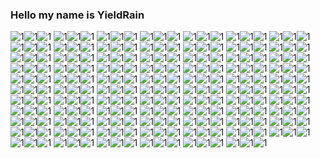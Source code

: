 ###  Hello my name is YieldRain  

![1](https://i.328888.xyz/2023/02/19/XkfkE.gif)![1](https://i.328888.xyz/2023/02/19/XkfkE.gif)![1](https://i.328888.xyz/2023/02/19/XkfkE.gif)
![1](https://i.328888.xyz/2023/02/19/XkfkE.gif)![1](https://i.328888.xyz/2023/02/19/XkfkE.gif)![1](https://i.328888.xyz/2023/02/19/XkfkE.gif)
![1](https://i.328888.xyz/2023/02/19/XkfkE.gif)![1](https://i.328888.xyz/2023/02/19/XkfkE.gif)![1](https://i.328888.xyz/2023/02/19/XkfkE.gif)
![1](https://i.328888.xyz/2023/02/19/XkfkE.gif)![1](https://i.328888.xyz/2023/02/19/XkfkE.gif)![1](https://i.328888.xyz/2023/02/19/XkfkE.gif)
![1](https://i.328888.xyz/2023/02/19/XkfkE.gif)![1](https://i.328888.xyz/2023/02/19/XkfkE.gif)![1](https://i.328888.xyz/2023/02/19/XkfkE.gif)
![1](https://i.328888.xyz/2023/02/19/XkfkE.gif)![1](https://i.328888.xyz/2023/02/19/XkfkE.gif)![1](https://i.328888.xyz/2023/02/19/XkfkE.gif)
![1](https://i.328888.xyz/2023/02/19/XkfkE.gif)![1](https://i.328888.xyz/2023/02/19/XkfkE.gif)![1](https://i.328888.xyz/2023/02/19/XkfkE.gif)
![1](https://i.328888.xyz/2023/02/19/XkfkE.gif)![1](https://i.328888.xyz/2023/02/19/XkfkE.gif)![1](https://i.328888.xyz/2023/02/19/XkfkE.gif)
![1](https://i.328888.xyz/2023/02/19/XkfkE.gif)![1](https://i.328888.xyz/2023/02/19/XkfkE.gif)![1](https://i.328888.xyz/2023/02/19/XkfkE.gif)
![1](https://i.328888.xyz/2023/02/19/XkfkE.gif)![1](https://i.328888.xyz/2023/02/19/XkfkE.gif)![1](https://i.328888.xyz/2023/02/19/XkfkE.gif)
![1](https://i.328888.xyz/2023/02/19/XkfkE.gif)![1](https://i.328888.xyz/2023/02/19/XkfkE.gif)![1](https://i.328888.xyz/2023/02/19/XkfkE.gif)
![1](https://i.328888.xyz/2023/02/19/XkfkE.gif)![1](https://i.328888.xyz/2023/02/19/XkfkE.gif)![1](https://i.328888.xyz/2023/02/19/XkfkE.gif)
![1](https://i.328888.xyz/2023/02/19/XkfkE.gif)![1](https://i.328888.xyz/2023/02/19/XkfkE.gif)![1](https://i.328888.xyz/2023/02/19/XkfkE.gif)
![1](https://i.328888.xyz/2023/02/19/XkfkE.gif)![1](https://i.328888.xyz/2023/02/19/XkfkE.gif)![1](https://i.328888.xyz/2023/02/19/XkfkE.gif)
![1](https://i.328888.xyz/2023/02/19/XkfkE.gif)![1](https://i.328888.xyz/2023/02/19/XkfkE.gif)![1](https://i.328888.xyz/2023/02/19/XkfkE.gif)
![1](https://i.328888.xyz/2023/02/19/XkfkE.gif)![1](https://i.328888.xyz/2023/02/19/XkfkE.gif)![1](https://i.328888.xyz/2023/02/19/XkfkE.gif)
![1](https://i.328888.xyz/2023/02/19/XkfkE.gif)![1](https://i.328888.xyz/2023/02/19/XkfkE.gif)![1](https://i.328888.xyz/2023/02/19/XkfkE.gif)
![1](https://i.328888.xyz/2023/02/19/XkfkE.gif)![1](https://i.328888.xyz/2023/02/19/XkfkE.gif)![1](https://i.328888.xyz/2023/02/19/XkfkE.gif)
![1](https://i.328888.xyz/2023/02/19/XkfkE.gif)![1](https://i.328888.xyz/2023/02/19/XkfkE.gif)![1](https://i.328888.xyz/2023/02/19/XkfkE.gif)
![1](https://i.328888.xyz/2023/02/19/XkfkE.gif)![1](https://i.328888.xyz/2023/02/19/XkfkE.gif)![1](https://i.328888.xyz/2023/02/19/XkfkE.gif)
![1](https://i.328888.xyz/2023/02/19/XkfkE.gif)![1](https://i.328888.xyz/2023/02/19/XkfkE.gif)![1](https://i.328888.xyz/2023/02/19/XkfkE.gif)
![1](https://i.328888.xyz/2023/02/19/XkfkE.gif)![1](https://i.328888.xyz/2023/02/19/XkfkE.gif)![1](https://i.328888.xyz/2023/02/19/XkfkE.gif)
![1](https://i.328888.xyz/2023/02/19/XkfkE.gif)![1](https://i.328888.xyz/2023/02/19/XkfkE.gif)![1](https://i.328888.xyz/2023/02/19/XkfkE.gif)
![1](https://i.328888.xyz/2023/02/19/XkfkE.gif)![1](https://i.328888.xyz/2023/02/19/XkfkE.gif)![1](https://i.328888.xyz/2023/02/19/XkfkE.gif)
![1](https://i.328888.xyz/2023/02/19/XkfkE.gif)![1](https://i.328888.xyz/2023/02/19/XkfkE.gif)![1](https://i.328888.xyz/2023/02/19/XkfkE.gif)
![1](https://i.328888.xyz/2023/02/19/XkfkE.gif)![1](https://i.328888.xyz/2023/02/19/XkfkE.gif)![1](https://i.328888.xyz/2023/02/19/XkfkE.gif)
![1](https://i.328888.xyz/2023/02/19/XkfkE.gif)![1](https://i.328888.xyz/2023/02/19/XkfkE.gif)![1](https://i.328888.xyz/2023/02/19/XkfkE.gif)
![1](https://i.328888.xyz/2023/02/19/XkfkE.gif)![1](https://i.328888.xyz/2023/02/19/XkfkE.gif)![1](https://i.328888.xyz/2023/02/19/XkfkE.gif)
![1](https://i.328888.xyz/2023/02/19/XkfkE.gif)![1](https://i.328888.xyz/2023/02/19/XkfkE.gif)![1](https://i.328888.xyz/2023/02/19/XkfkE.gif)
![1](https://i.328888.xyz/2023/02/19/XkfkE.gif)![1](https://i.328888.xyz/2023/02/19/XkfkE.gif)![1](https://i.328888.xyz/2023/02/19/XkfkE.gif)
![1](https://i.328888.xyz/2023/02/19/XkfkE.gif)![1](https://i.328888.xyz/2023/02/19/XkfkE.gif)![1](https://i.328888.xyz/2023/02/19/XkfkE.gif)
![1](https://i.328888.xyz/2023/02/19/XkfkE.gif)![1](https://i.328888.xyz/2023/02/19/XkfkE.gif)![1](https://i.328888.xyz/2023/02/19/XkfkE.gif)
![1](https://i.328888.xyz/2023/02/19/XkfkE.gif)![1](https://i.328888.xyz/2023/02/19/XkfkE.gif)![1](https://i.328888.xyz/2023/02/19/XkfkE.gif)
![1](https://i.328888.xyz/2023/02/19/XkfkE.gif)![1](https://i.328888.xyz/2023/02/19/XkfkE.gif)![1](https://i.328888.xyz/2023/02/19/XkfkE.gif)
![1](https://i.328888.xyz/2023/02/19/XkfkE.gif)![1](https://i.328888.xyz/2023/02/19/XkfkE.gif)![1](https://i.328888.xyz/2023/02/19/XkfkE.gif)
![1](https://i.328888.xyz/2023/02/19/XkfkE.gif)![1](https://i.328888.xyz/2023/02/19/XkfkE.gif)![1](https://i.328888.xyz/2023/02/19/XkfkE.gif)
![1](https://i.328888.xyz/2023/02/19/XkfkE.gif)![1](https://i.328888.xyz/2023/02/19/XkfkE.gif)![1](https://i.328888.xyz/2023/02/19/XkfkE.gif)
![1](https://i.328888.xyz/2023/02/19/XkfkE.gif)![1](https://i.328888.xyz/2023/02/19/XkfkE.gif)![1](https://i.328888.xyz/2023/02/19/XkfkE.gif)
![1](https://i.328888.xyz/2023/02/19/XkfkE.gif)![1](https://i.328888.xyz/2023/02/19/XkfkE.gif)![1](https://i.328888.xyz/2023/02/19/XkfkE.gif)
![1](https://i.328888.xyz/2023/02/19/XkfkE.gif)![1](https://i.328888.xyz/2023/02/19/XkfkE.gif)![1](https://i.328888.xyz/2023/02/19/XkfkE.gif)
![1](https://i.328888.xyz/2023/02/19/XkfkE.gif)![1](https://i.328888.xyz/2023/02/19/XkfkE.gif)![1](https://i.328888.xyz/2023/02/19/XkfkE.gif)
![1](https://i.328888.xyz/2023/02/19/XkfkE.gif)![1](https://i.328888.xyz/2023/02/19/XkfkE.gif)![1](https://i.328888.xyz/2023/02/19/XkfkE.gif)
![1](https://i.328888.xyz/2023/02/19/XkfkE.gif)![1](https://i.328888.xyz/2023/02/19/XkfkE.gif)![1](https://i.328888.xyz/2023/02/19/XkfkE.gif)
![1](https://i.328888.xyz/2023/02/19/XkfkE.gif)![1](https://i.328888.xyz/2023/02/19/XkfkE.gif)![1](https://i.328888.xyz/2023/02/19/XkfkE.gif)
![1](https://i.328888.xyz/2023/02/19/XkfkE.gif)![1](https://i.328888.xyz/2023/02/19/XkfkE.gif)![1](https://i.328888.xyz/2023/02/19/XkfkE.gif)
![1](https://i.328888.xyz/2023/02/19/XkfkE.gif)![1](https://i.328888.xyz/2023/02/19/XkfkE.gif)![1](https://i.328888.xyz/2023/02/19/XkfkE.gif)
![1](https://i.328888.xyz/2023/02/19/XkfkE.gif)![1](https://i.328888.xyz/2023/02/19/XkfkE.gif)![1](https://i.328888.xyz/2023/02/19/XkfkE.gif)
![1](https://i.328888.xyz/2023/02/19/XkfkE.gif)![1](https://i.328888.xyz/2023/02/19/XkfkE.gif)![1](https://i.328888.xyz/2023/02/19/XkfkE.gif)
![1](https://i.328888.xyz/2023/02/19/XkfkE.gif)![1](https://i.328888.xyz/2023/02/19/XkfkE.gif)![1](https://i.328888.xyz/2023/02/19/XkfkE.gif)
![1](https://i.328888.xyz/2023/02/19/XkfkE.gif)![1](https://i.328888.xyz/2023/02/19/XkfkE.gif)![1](https://i.328888.xyz/2023/02/19/XkfkE.gif)
![1](https://i.328888.xyz/2023/02/19/XkfkE.gif)![1](https://i.328888.xyz/2023/02/19/XkfkE.gif)![1](https://i.328888.xyz/2023/02/19/XkfkE.gif)
![1](https://i.328888.xyz/2023/02/19/XkfkE.gif)![1](https://i.328888.xyz/2023/02/19/XkfkE.gif)![1](https://i.328888.xyz/2023/02/19/XkfkE.gif)
![1](https://i.328888.xyz/2023/02/19/XkfkE.gif)![1](https://i.328888.xyz/2023/02/19/XkfkE.gif)![1](https://i.328888.xyz/2023/02/19/XkfkE.gif)
![1](https://i.328888.xyz/2023/02/19/XkfkE.gif)![1](https://i.328888.xyz/2023/02/19/XkfkE.gif)![1](https://i.328888.xyz/2023/02/19/XkfkE.gif)
![1](https://i.328888.xyz/2023/02/19/XkfkE.gif)![1](https://i.328888.xyz/2023/02/19/XkfkE.gif)![1](https://i.328888.xyz/2023/02/19/XkfkE.gif)
![1](https://i.328888.xyz/2023/02/19/XkfkE.gif)![1](https://i.328888.xyz/2023/02/19/XkfkE.gif)![1](https://i.328888.xyz/2023/02/19/XkfkE.gif)
![1](https://i.328888.xyz/2023/02/19/XkfkE.gif)![1](https://i.328888.xyz/2023/02/19/XkfkE.gif)![1](https://i.328888.xyz/2023/02/19/XkfkE.gif)
![1](https://i.328888.xyz/2023/02/19/XkfkE.gif)![1](https://i.328888.xyz/2023/02/19/XkfkE.gif)![1](https://i.328888.xyz/2023/02/19/XkfkE.gif)
![1](https://i.328888.xyz/2023/02/19/XkfkE.gif)![1](https://i.328888.xyz/2023/02/19/XkfkE.gif)![1](https://i.328888.xyz/2023/02/19/XkfkE.gif)
![1](https://i.328888.xyz/2023/02/19/XkfkE.gif)![1](https://i.328888.xyz/2023/02/19/XkfkE.gif)![1](https://i.328888.xyz/2023/02/19/XkfkE.gif)
![1](https://i.328888.xyz/2023/02/19/XkfkE.gif)![1](https://i.328888.xyz/2023/02/19/XkfkE.gif)![1](https://i.328888.xyz/2023/02/19/XkfkE.gif)
![1](https://i.328888.xyz/2023/02/19/XkfkE.gif)![1](https://i.328888.xyz/2023/02/19/XkfkE.gif)![1](https://i.328888.xyz/2023/02/19/XkfkE.gif)
![1](https://i.328888.xyz/2023/02/19/XkfkE.gif)![1](https://i.328888.xyz/2023/02/19/XkfkE.gif)![1](https://i.328888.xyz/2023/02/19/XkfkE.gif)
![1](https://i.328888.xyz/2023/02/19/XkfkE.gif)![1](https://i.328888.xyz/2023/02/19/XkfkE.gif)![1](https://i.328888.xyz/2023/02/19/XkfkE.gif)
![1](https://i.328888.xyz/2023/02/19/XkfkE.gif)![1](https://i.328888.xyz/2023/02/19/XkfkE.gif)![1](https://i.328888.xyz/2023/02/19/XkfkE.gif)
![1](https://i.328888.xyz/2023/02/19/XkfkE.gif)![1](https://i.328888.xyz/2023/02/19/XkfkE.gif)![1](https://i.328888.xyz/2023/02/19/XkfkE.gif)
![1](https://i.328888.xyz/2023/02/19/XkfkE.gif)![1](https://i.328888.xyz/2023/02/19/XkfkE.gif)![1](https://i.328888.xyz/2023/02/19/XkfkE.gif)
![1](https://i.328888.xyz/2023/02/19/XkfkE.gif)![1](https://i.328888.xyz/2023/02/19/XkfkE.gif)![1](https://i.328888.xyz/2023/02/19/XkfkE.gif)
![1](https://i.328888.xyz/2023/02/19/XkfkE.gif)![1](https://i.328888.xyz/2023/02/19/XkfkE.gif)![1](https://i.328888.xyz/2023/02/19/XkfkE.gif)
![1](https://i.328888.xyz/2023/02/19/XkfkE.gif)![1](https://i.328888.xyz/2023/02/19/XkfkE.gif)![1](https://i.328888.xyz/2023/02/19/XkfkE.gif)
![1](https://i.328888.xyz/2023/02/19/XkfkE.gif)![1](https://i.328888.xyz/2023/02/19/XkfkE.gif)![1](https://i.328888.xyz/2023/02/19/XkfkE.gif)
![1](https://i.328888.xyz/2023/02/19/XkfkE.gif)![1](https://i.328888.xyz/2023/02/19/XkfkE.gif)![1](https://i.328888.xyz/2023/02/19/XkfkE.gif)
![1](https://i.328888.xyz/2023/02/19/XkfkE.gif)![1](https://i.328888.xyz/2023/02/19/XkfkE.gif)![1](https://i.328888.xyz/2023/02/19/XkfkE.gif)
![1](https://i.328888.xyz/2023/02/19/XkfkE.gif)![1](https://i.328888.xyz/2023/02/19/XkfkE.gif)![1](https://i.328888.xyz/2023/02/19/XkfkE.gif)
![1](https://i.328888.xyz/2023/02/19/XkfkE.gif)![1](https://i.328888.xyz/2023/02/19/XkfkE.gif)![1](https://i.328888.xyz/2023/02/19/XkfkE.gif)
![1](https://i.328888.xyz/2023/02/19/XkfkE.gif)![1](https://i.328888.xyz/2023/02/19/XkfkE.gif)![1](https://i.328888.xyz/2023/02/19/XkfkE.gif)

